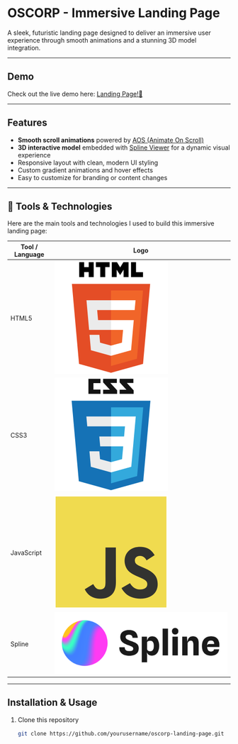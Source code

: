 # OSCORP - Immersive Landing Page

A sleek, futuristic landing page designed to deliver an immersive user experience through smooth animations and a stunning 3D model integration.

---

## Demo

Check out the live demo here: [Landing Page!🤖](https://dshivam9.github.io/Immersive-Landing-Page/)

---

## Features

- **Smooth scroll animations** powered by [AOS (Animate On Scroll)](https://michalsnik.github.io/aos/)  
- **3D interactive model** embedded with [Spline Viewer](https://spline.design/) for a dynamic visual experience  
- Responsive layout with clean, modern UI styling  
- Custom gradient animations and hover effects  
- Easy to customize for branding or content changes

---

## 🚀 Tools & Technologies

Here are the main tools and technologies I used to build this immersive landing page:

| Tool / Language | Logo |
|-----------------|------|
| HTML5           | ![HTML5](https://raw.githubusercontent.com/devicons/devicon/master/icons/html5/html5-original-wordmark.svg) |
| CSS3            | ![CSS3](https://raw.githubusercontent.com/devicons/devicon/master/icons/css3/css3-original-wordmark.svg) |
| JavaScript      | ![JavaScript](https://raw.githubusercontent.com/devicons/devicon/master/icons/javascript/javascript-original.svg) |
| Spline          | ![Spline Logo](assets/spline_logo.png) |

---

## Installation & Usage

1. Clone this repository  
   ```bash
   git clone https://github.com/yourusername/oscorp-landing-page.git
